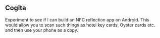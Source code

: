 Cogita
------
Experiment to see if I can build an NFC reflection app on Android. This would allow you to scan such things as hotel key cards, Oyster cards etc. and then use your phone as a copy.
